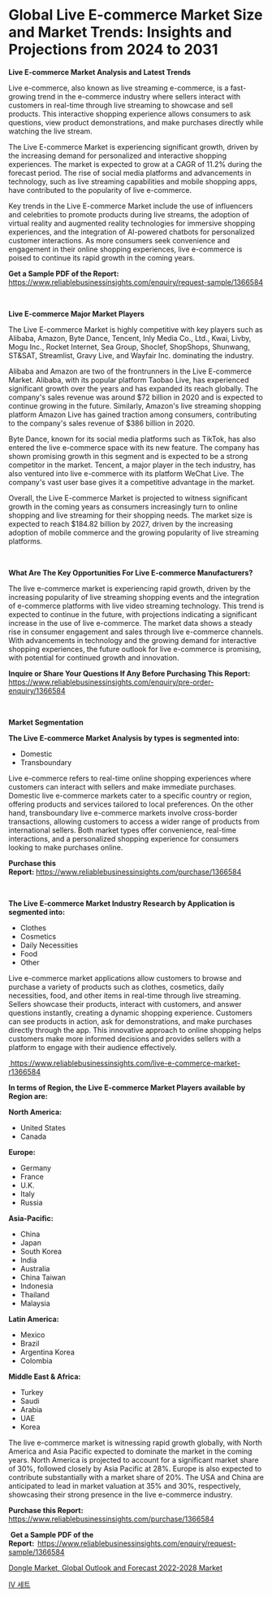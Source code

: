 <p><h1>Global Live E-commerce Market Size and Market Trends: Insights and Projections from 2024 to 2031</h1></p><p><strong>Live E-commerce Market Analysis and Latest Trends</strong></p>
<p><p>Live e-commerce, also known as live streaming e-commerce, is a fast-growing trend in the e-commerce industry where sellers interact with customers in real-time through live streaming to showcase and sell products. This interactive shopping experience allows consumers to ask questions, view product demonstrations, and make purchases directly while watching the live stream.</p><p>The Live E-commerce Market is experiencing significant growth, driven by the increasing demand for personalized and interactive shopping experiences. The market is expected to grow at a CAGR of 11.2% during the forecast period. The rise of social media platforms and advancements in technology, such as live streaming capabilities and mobile shopping apps, have contributed to the popularity of live e-commerce.</p><p>Key trends in the Live E-commerce Market include the use of influencers and celebrities to promote products during live streams, the adoption of virtual reality and augmented reality technologies for immersive shopping experiences, and the integration of AI-powered chatbots for personalized customer interactions. As more consumers seek convenience and engagement in their online shopping experiences, live e-commerce is poised to continue its rapid growth in the coming years.</p></p>
<p><strong>Get a Sample PDF of the Report:&nbsp;</strong> <a href="https://www.reliablebusinessinsights.com/enquiry/request-sample/1366584">https://www.reliablebusinessinsights.com/enquiry/request-sample/1366584</a></p>
<p>&nbsp;</p>
<p><strong>Live E-commerce Major Market Players</strong></p>
<p><p>The Live E-commerce Market is highly competitive with key players such as Alibaba, Amazon, Byte Dance, Tencent, Inly Media Co., Ltd., Kwai, Livby, Mogu Inc., Rocket Internet, Sea Group, Shoclef, ShopShops, Shunwang, ST&SAT, Streamlist, Gravy Live, and Wayfair Inc. dominating the industry. </p><p>Alibaba and Amazon are two of the frontrunners in the Live E-commerce Market. Alibaba, with its popular platform Taobao Live, has experienced significant growth over the years and has expanded its reach globally. The company's sales revenue was around $72 billion in 2020 and is expected to continue growing in the future. Similarly, Amazon's live streaming shopping platform Amazon Live has gained traction among consumers, contributing to the company's sales revenue of $386 billion in 2020.</p><p>Byte Dance, known for its social media platforms such as TikTok, has also entered the live e-commerce space with its new feature. The company has shown promising growth in this segment and is expected to be a strong competitor in the market. Tencent, a major player in the tech industry, has also ventured into live e-commerce with its platform WeChat Live. The company's vast user base gives it a competitive advantage in the market.</p><p>Overall, the Live E-commerce Market is projected to witness significant growth in the coming years as consumers increasingly turn to online shopping and live streaming for their shopping needs. The market size is expected to reach $184.82 billion by 2027, driven by the increasing adoption of mobile commerce and the growing popularity of live streaming platforms.</p></p>
<p>&nbsp;</p>
<p><strong>What Are The Key Opportunities For Live E-commerce Manufacturers?</strong></p>
<p><p>The live e-commerce market is experiencing rapid growth, driven by the increasing popularity of live streaming shopping events and the integration of e-commerce platforms with live video streaming technology. This trend is expected to continue in the future, with projections indicating a significant increase in the use of live e-commerce. The market data shows a steady rise in consumer engagement and sales through live e-commerce channels. With advancements in technology and the growing demand for interactive shopping experiences, the future outlook for live e-commerce is promising, with potential for continued growth and innovation.</p></p>
<p><strong>Inquire or Share Your Questions If Any Before Purchasing This Report:</strong> <a href="https://www.reliablebusinessinsights.com/enquiry/pre-order-enquiry/1366584">https://www.reliablebusinessinsights.com/enquiry/pre-order-enquiry/1366584</a></p>
<p>&nbsp;</p>
<p><strong>Market Segmentation</strong></p>
<p><strong>The Live E-commerce Market Analysis by types is segmented into:</strong></p>
<p><ul><li>Domestic</li><li>Transboundary</li></ul></p>
<p><p>Live e-commerce refers to real-time online shopping experiences where customers can interact with sellers and make immediate purchases. Domestic live e-commerce markets cater to a specific country or region, offering products and services tailored to local preferences. On the other hand, transboundary live e-commerce markets involve cross-border transactions, allowing customers to access a wider range of products from international sellers. Both market types offer convenience, real-time interactions, and a personalized shopping experience for consumers looking to make purchases online.</p></p>
<p><strong>Purchase this Report:&nbsp;</strong><a href="https://www.reliablebusinessinsights.com/purchase/1366584">https://www.reliablebusinessinsights.com/purchase/1366584</a></p>
<p>&nbsp;</p>
<p><strong>The Live E-commerce Market Industry Research by Application is segmented into:</strong></p>
<p><ul><li>Clothes</li><li>Cosmetics</li><li>Daily Necessities</li><li>Food</li><li>Other</li></ul></p>
<p><p>Live e-commerce market applications allow customers to browse and purchase a variety of products such as clothes, cosmetics, daily necessities, food, and other items in real-time through live streaming. Sellers showcase their products, interact with customers, and answer questions instantly, creating a dynamic shopping experience. Customers can see products in action, ask for demonstrations, and make purchases directly through the app. This innovative approach to online shopping helps customers make more informed decisions and provides sellers with a platform to engage with their audience effectively.</p></p>
<p><a href="https://www.reliablebusinessinsights.com/live-e-commerce-market-r1366584">&nbsp;https://www.reliablebusinessinsights.com/live-e-commerce-market-r1366584</a></p>
<p><strong>In terms of Region, the Live E-commerce Market Players available by Region are:</strong></p>
<p>
    <p> <strong> North America: </strong>
        <ul>
            <li>United States</li>
            <li>Canada</li>
        </ul>
        </p> 
    <p> <strong> Europe: </strong>
        <ul>
            <li>Germany</li>
            <li>France</li>
            <li>U.K.</li>
            <li>Italy</li>
            <li>Russia</li>
        </ul>
        </p> 
    <p> <strong> Asia-Pacific: </strong>
        <ul>
            <li>China</li>
            <li>Japan</li>
            <li>South Korea</li>
            <li>India</li>
            <li>Australia</li>
            <li>China Taiwan</li>
            <li>Indonesia</li>
            <li>Thailand</li>
            <li>Malaysia</li>
        </ul>
        </p> 
    <p> <strong> Latin America: </strong>
        <ul>
            <li>Mexico</li>
            <li>Brazil</li>
            <li>Argentina Korea</li>
            <li>Colombia</li>
        </ul>
        </p> 
    <p> <strong> Middle East & Africa: </strong>
        <ul>
            <li>Turkey</li>
            <li>Saudi</li>
            <li>Arabia</li>
            <li>UAE</li>
            <li>Korea</li>
        </ul>
    </p>
    </p>
<p><p>The live e-commerce market is witnessing rapid growth globally, with North America and Asia Pacific expected to dominate the market in the coming years. North America is projected to account for a significant market share of 30%, followed closely by Asia Pacific at 28%. Europe is also expected to contribute substantially with a market share of 20%. The USA and China are anticipated to lead in market valuation at 35% and 30%, respectively, showcasing their strong presence in the live e-commerce industry.</p></p>
<p><strong>Purchase this Report: </strong><a href="https://www.reliablebusinessinsights.com/purchase/1366584">https://www.reliablebusinessinsights.com/purchase/1366584</a></p>
<p>&nbsp;<strong>Get a Sample PDF of the Report:&nbsp;&nbsp;</strong><a href="https://www.reliablebusinessinsights.com/enquiry/request-sample/1366584">https://www.reliablebusinessinsights.com/enquiry/request-sample/1366584</a></p>
<p><strong></strong></p>
<p><p><a href="https://github.com/msLonKoss78/Market-Research-Report-List-1/blob/main/dongle-market-global-outlook-and-forecast-2022-2028-market.md">Dongle Market, Global Outlook and Forecast 2022-2028 Market</a></p><p><a href="https://github.com/msujons1512/Market-Research-Report-List-1/blob/main/9108887125313.md">IV 세트</a></p></p>